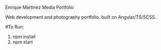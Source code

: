 Enrique Martinez Media Portfolio 

Web development and photography portfolio, built on Angular/TS/SCSS.

#To Run:

1. npm install
2. npm start
